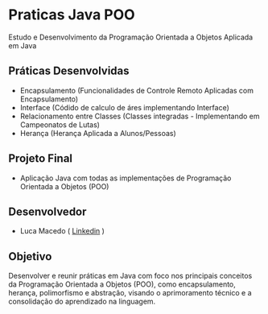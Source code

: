 # Praticas Java POO
Estudo e Desenvolvimento da Programação Orientada a Objetos Aplicada em Java

## Práticas Desenvolvidas
- Encapsulamento (Funcionalidades de Controle Remoto Aplicadas com Encapsulamento)
- Interface (Códido de calculo de áres implementando Interface)
- Relacionamento entre Classes (Classes integradas - Implementando em Campeonatos de Lutas)
- Herança (Herança Aplicada a Alunos/Pessoas)

## Projeto Final
- Aplicação Java com todas as implementações de Programação Orientada a Objetos (POO)
 
## Desenvolvedor 
- Luca Macedo ( <a href="https://www.linkedin.com/in/luca-macedo-659124219/">Linkedin</a> )

## Objetivo
Desenvolver e reunir práticas em Java com foco nos principais conceitos da Programação Orientada a Objetos (POO), como encapsulamento, herança, polimorfismo e abstração, visando o aprimoramento técnico e a consolidação do aprendizado na linguagem.
